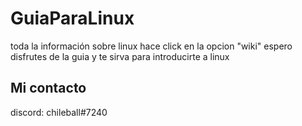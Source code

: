 # GuiaParaLinux

toda la información sobre linux hace click en la opcion "wiki"
espero disfrutes de la guia y te sirva para introducirte a linux

## Mi contacto

discord: chileball#7240
